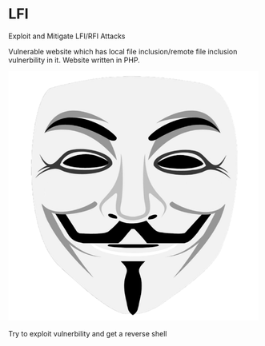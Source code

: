 # LFI
Exploit and Mitigate LFI/RFI Attacks

Vulnerable website which has local file inclusion/remote file inclusion vulnerbility in it.
Website written in PHP.

<img src="https://raw.githubusercontent.com/darkseid-security/LFI/main/img/anonymous.png" height="500" width="500">

Try to exploit vulnerbility and get a reverse shell
